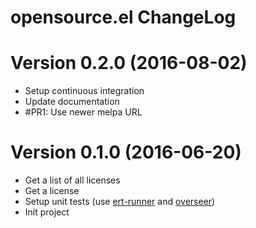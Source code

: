 # opensource.el ChangeLog

# Version 0.2.0 (2016-08-02)

- Setup continuous integration
- Update documentation
- #PR1: Use newer melpa URL 

# Version 0.1.0 (2016-06-20)

- Get a list of all licenses
- Get a license
- Setup unit tests (use [ert-runner][] and [overseer][])
- Init project

[ert-runner]: https://github.com/rejeep/ert-runner.el
[overseer]: https://github.com/tonini/overseer.el

